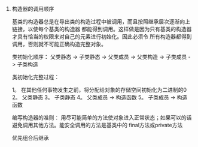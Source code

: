1. 构造器的调用顺序

   基类的构造器总是在导出类的构造过程中被调用，而且按照继承层次逐渐向上链接，以使每个基类的构造器
   都能得到调用。这样做是因为只有基类的构造器才具有恰当的权限来对自己的元素进行初始化。因此必须令
   所有构造器都得到调用，否则就不可能正确构造完整对象。
   
   类初始化顺序：
   父类静态 -> 子类静态 -> 父类成员 -> 父类构造 -> 子类成员 -> 子类构造
   
   类初始化完整过程：
   
   1。 在其他任何事物发生之前，将分配给对象的存储空间初始化为二进制的0
   2。 父类静态
   3。 子类静态
   4。 父类成员 -> 构造函数
   5。 子类成员 -> 构造函数
   
   编写构造器的准则：
    用尽可能简单的方法使对象进入正常状态；如果可以的话避免调用其他方法。能安全调用的方法是基类中的
    final方法或private方法
    
    优先组合后继承
    
   